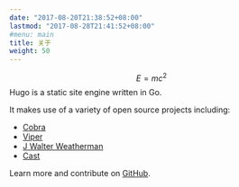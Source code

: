 ```yaml
---
date: "2017-08-20T21:38:52+08:00"
lastmod: "2017-08-28T21:41:52+08:00"
#menu: main
title: 关于
weight: 50
---
```



$$E=mc^2$$
Hugo is a static site engine written in Go.


It makes use of a variety of open source projects including:

* [Cobra](https://github.com/spf13/cobra)
* [Viper](https://github.com/spf13/viper)
* [J Walter Weatherman](https://github.com/spf13/jWalterWeatherman)
* [Cast](https://github.com/spf13/cast)

Learn more and contribute on [GitHub](https://github.com/gohugoio).

